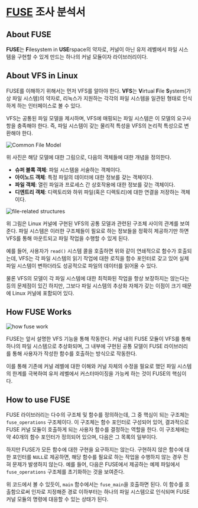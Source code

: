 # [FUSE](https://github.com/libfuse/libfuse) 조사 분석서

## About FUSE

**FUSE**는 **F**ilesystem in **USE**rspace의 약자로, 커널이 아닌 유저 레벨에서 파일 시스템을 구현할 수 있게 만드는 하나의 커널 모듈이자 라이브러리이다.

## About VFS in Linux

FUSE를 이해하기 위해서는 먼저 VFS를 알아야 한다. **VFS**는 **V**irtual **F**ile **S**ystem(가상 파일 시스템)의 약자로, 리눅스가 지원하는 각각의 파일 시스템을 일관된 형태로 인식하게 하는 인터페이스로 볼 수 있다.

VFS는 공통된 파일 모델을 제시하며, VFS에 매핑되는 파일 시스템은 이 모델의 요구사항을 충족해야 한다. 즉, 파일 시스템이 갖는 물리적 특성을 VFS의 논리적 특성으로 변환해야 한다.

![Common File Model](https://t1.daumcdn.net/cfile/tistory/2468C83E56AF0ED719)

위 사진은 해당 모델에 대한 그림으로, 다음의 객체들에 대한 개념을 정의한다.

- **슈퍼 블록 객체**: 파일 시스템을 서술하는 객체이다.
- **아이노드 객체**: 특정 파일의 데이터에 대한 정보를 갖는 객체이다.
- **파일 객체**: 열린 파일과 프로세스 간 상호작용에 대한 정보를 갖는 객체이다.
- **디엔트리 객체**: 디렉토리와 하위 파일(혹은 디렉토리)에 대한 연결을 저장하는 객체이다.

![file-related structures](https://t1.daumcdn.net/cfile/tistory/2011DC0F49C907714B)

위 그림은 Linux 커널에 구현된 VFS의 공통 모델과 관련된 구조체 사이의 관계를 보여준다. 파일 시스템은 이러한 구조체들이 필요로 하는 정보들을 정확히 제공하기만 하면 VFS를 통해 마운트되고 파일 작업을 수행할 수 있게 된다.

<!-- TODO: insert read() call chain -->

예를 들어, 사용자가 `read()` 시스템 콜을 호출하면 위와 같이 연쇄적으로 함수가 호출되는데, VFS는 각 파일 시스템의 읽기 작업에 대한 로직을 함수 포인터로 갖고 있어 실제 파일 시스템이 변하더라도 성공적으로 파일의 데이터를 읽어올 수 있다.

물론 VFS의 모델이 각 파일 시스템에 대한 최적화된 작업을 항상 보장하지는 않는다는 등의 문제점이 있긴 하지만, 그보다 파일 시스템의 추상화 자체가 갖는 이점이 크기 때문에 Linux 커널에 포함되어 있다.

## How FUSE Works

![how fuse work](https://upload.wikimedia.org/wikipedia/commons/0/08/FUSE_structure.svg)

FUSE는 앞서 설명한 VFS 기능을 통해 작동한다. 커널 내의 FUSE 모듈이 VFS를 통해 하나의 파일 시스템으로 추상화되며, 그 내부에 구현된 공통 모델이 FUSE 라이브러리를 통해 사용자가 작성한 함수를 호출하는 방식으로 작동한다.

<!-- TODO: insert FUSE system call chain -->

이를 통해 기존에 커널 레벨에 대한 이해와 커널 자체의 수정을 필요로 했던 파일 시스템의 한계를 극복하여 유저 레벨에서 커스터마이징을 가능케 하는 것이 FUSE의 핵심이다.

## How to use FUSE

FUSE 라이브러리는 다수의 구조체 및 함수를 정의하는데, 그 중 핵심이 되는 구조체는 `fuse_operations` 구조체이다. 이 구조체는 함수 포인터로 구성되어 있어, 결과적으로 FUSE 커널 모듈이 호출하게 되는 사용자 함수를 결정하는 역할을 한다. 이 구조체에는 약 40개의 함수 포인터가 정의되어 있으며, 다음은 그 목록의 일부이다.

<!-- TODO: insert function list -->

하지만 FUSE가 모든 함수에 대한 구현을 요구하지는 않는다. 구현하지 않은 함수에 대한 포인터를 `NULL`로 제공하면, 해당 함수를 필요로 하는 작업을 수행하지 않는 경우 전혀 문제가 발생하지 않는다. 예를 들어, 다음은 FUSE에서 제공하는 예제 파일에서 `fuse_operations` 구조체를 초기화하는 것을 보여준다.

<!-- TODO: insert hello.c example -->

위 코드에서 볼 수 있듯이, `main` 함수에서는 `fuse_main`을 호출하면 된다. 이 함수를 호출함으로써 인자로 지정해준 경로 이하부터는 하나의 파일 시스템으로 인식되며 FUSE 커널 모듈의 명령에 대응할 수 있는 상태가 된다.
